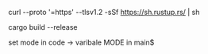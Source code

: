curl --proto '=https' --tlsv1.2 -sSf https://sh.rustup.rs/ | sh

cargo build --release

set mode in code -> varibale MODE in main$